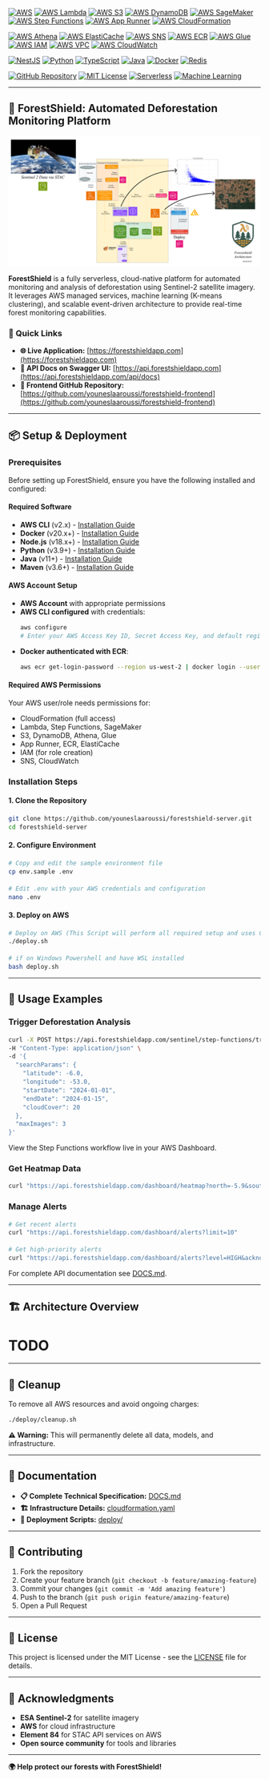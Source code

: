[![AWS](https://img.shields.io/badge/AWS-FF9900?style=for-the-badge&logo=amazon-aws&logoColor=white)](https://aws.amazon.com/)
[![AWS Lambda](https://img.shields.io/badge/AWS%20Lambda-FF9900?style=for-the-badge&logo=aws-lambda&logoColor=white)](https://aws.amazon.com/lambda/)
[![AWS S3](https://img.shields.io/badge/AWS%20S3-569A31?style=for-the-badge&logo=amazon-s3&logoColor=white)](https://aws.amazon.com/s3/)
[![AWS DynamoDB](https://img.shields.io/badge/AWS%20DynamoDB-4053D6?style=for-the-badge&logo=amazon-dynamodb&logoColor=white)](https://aws.amazon.com/dynamodb/)
[![AWS SageMaker](https://img.shields.io/badge/AWS%20SageMaker-FF9900?style=for-the-badge&logo=amazon-aws&logoColor=white)](https://aws.amazon.com/sagemaker/)
[![AWS Step Functions](https://img.shields.io/badge/AWS%20Step%20Functions-FF4F8B?style=for-the-badge&logo=amazon-aws&logoColor=white)](https://aws.amazon.com/step-functions/)
[![AWS App Runner](https://img.shields.io/badge/AWS%20App%20Runner-FF9900?style=for-the-badge&logo=amazon-aws&logoColor=white)](https://aws.amazon.com/apprunner/)
[![AWS CloudFormation](https://img.shields.io/badge/AWS%20CloudFormation-FF4F00?style=for-the-badge&logo=amazon-aws&logoColor=white)](https://aws.amazon.com/cloudformation/)

[![AWS Athena](https://img.shields.io/badge/AWS%20Athena-8C4FFF?style=for-the-badge&logo=amazon-aws&logoColor=white)](https://aws.amazon.com/athena/)
[![AWS ElastiCache](https://img.shields.io/badge/AWS%20ElastiCache-C925D1?style=for-the-badge&logo=amazon-aws&logoColor=white)](https://aws.amazon.com/elasticache/)
[![AWS SNS](https://img.shields.io/badge/AWS%20SNS-FF4F8B?style=for-the-badge&logo=amazon-aws&logoColor=white)](https://aws.amazon.com/sns/)
[![AWS ECR](https://img.shields.io/badge/AWS%20ECR-FF9900?style=for-the-badge&logo=amazon-aws&logoColor=white)](https://aws.amazon.com/ecr/)
[![AWS Glue](https://img.shields.io/badge/AWS%20Glue-FF9900?style=for-the-badge&logo=amazon-aws&logoColor=white)](https://aws.amazon.com/glue/)
[![AWS IAM](https://img.shields.io/badge/AWS%20IAM-FF9900?style=for-the-badge&logo=amazon-aws&logoColor=white)](https://aws.amazon.com/iam/)
[![AWS VPC](https://img.shields.io/badge/AWS%20VPC-FF9900?style=for-the-badge&logo=amazon-aws&logoColor=white)](https://aws.amazon.com/vpc/)
[![AWS CloudWatch](https://img.shields.io/badge/AWS%20CloudWatch-FF4F8B?style=for-the-badge&logo=amazon-cloudwatch&logoColor=white)](https://aws.amazon.com/cloudwatch/)

[![NestJS](https://img.shields.io/badge/NestJS-E0234E?style=for-the-badge&logo=nestjs&logoColor=white)](https://nestjs.com/)
[![Python](https://img.shields.io/badge/Python-3776AB?style=for-the-badge&logo=python&logoColor=white)](https://python.org/)
[![TypeScript](https://img.shields.io/badge/TypeScript-007ACC?style=for-the-badge&logo=typescript&logoColor=white)](https://typescriptlang.org/)
[![Java](https://img.shields.io/badge/Java-ED8B00?style=for-the-badge&logo=openjdk&logoColor=white)](https://openjdk.org/)
[![Docker](https://img.shields.io/badge/Docker-2496ED?style=for-the-badge&logo=docker&logoColor=white)](https://docker.com/)
[![Redis](https://img.shields.io/badge/Redis-DC382D?style=for-the-badge&logo=redis&logoColor=white)](https://redis.io/)

[![GitHub Repository](https://img.shields.io/badge/GitHub-100000?style=for-the-badge&logo=github&logoColor=white)](https://github.com/your-org/forestshield)
[![MIT License](https://img.shields.io/badge/License-MIT-green.svg?style=for-the-badge)](LICENSE)
[![Serverless](https://img.shields.io/badge/Serverless-FD5750?style=for-the-badge&logo=serverless&logoColor=white)](https://serverless.com/)
[![Machine Learning](https://img.shields.io/badge/ML-K--means-4285F4?style=for-the-badge&logo=tensorflow&logoColor=white)](https://scikit-learn.org/)

---

## 🌲 ForestShield: Automated Deforestation Monitoring Platform

![ForestShield Architecture](./assets/BannerImage.png)

**ForestShield** is a fully serverless, cloud-native platform for automated monitoring and analysis of deforestation using Sentinel-2 satellite imagery. It leverages AWS managed services, machine learning (K-means clustering), and scalable event-driven architecture to provide real-time forest monitoring capabilities.

### 🔗 Quick Links

- **🌐 Live Application:** [https://forestshieldapp.com](https://forestshieldapp.com)
- **🚀 API Docs on Swagger UI:** [https://api.forestshieldapp.com](https://api.forestshieldapp.com/api/docs)
- **📂 Frontend GitHub Repository:** [https://github.com/youneslaaroussi/forestshield-frontend](https://github.com/youneslaaroussi/forestshield-frontend)

---

## 📦 Setup & Deployment

### Prerequisites

Before setting up ForestShield, ensure you have the following installed and configured:

#### **Required Software**
- **AWS CLI** (v2.x) - [Installation Guide](https://docs.aws.amazon.com/cli/latest/userguide/getting-started-install.html)
- **Docker** (v20.x+) - [Installation Guide](https://docs.docker.com/get-docker/)
- **Node.js** (v18.x+) - [Installation Guide](https://nodejs.org/)
- **Python** (v3.9+) - [Installation Guide](https://python.org/downloads/)
- **Java** (v11+) - [Installation Guide](https://openjdk.org/install/)
- **Maven** (v3.6+) - [Installation Guide](https://maven.apache.org/install.html)

#### **AWS Account Setup**
- **AWS Account** with appropriate permissions
- **AWS CLI configured** with credentials:
  ```bash
  aws configure
  # Enter your AWS Access Key ID, Secret Access Key, and default region
  ```
- **Docker authenticated with ECR**:
  ```bash
  aws ecr get-login-password --region us-west-2 | docker login --username AWS --password-stdin <account-id>.dkr.ecr.us-west-2.amazonaws.com
  ```

#### **Required AWS Permissions**
Your AWS user/role needs permissions for:
- CloudFormation (full access)
- Lambda, Step Functions, SageMaker
- S3, DynamoDB, Athena, Glue
- App Runner, ECR, ElastiCache
- IAM (for role creation)
- SNS, CloudWatch

### Installation Steps

#### **1. Clone the Repository**
```bash
git clone https://github.com/youneslaaroussi/forestshield-server.git
cd forestshield-server
```

#### **2. Configure Environment**
```bash
# Copy and edit the sample environment file
cp env.sample .env

# Edit .env with your AWS credentials and configuration
nano .env
```

#### **3. Deploy on AWS**
```bash
# Deploy on AWS (This Script will perform all required setup and uses CloudFormation)
./deploy.sh

# if on Windows Powershell and have WSL installed
bash deploy.sh
```

---

## 🧪 Usage Examples

### **Trigger Deforestation Analysis**
```bash
curl -X POST https://api.forestshieldapp.com/sentinel/step-functions/trigger \
-H "Content-Type: application/json" \
-d '{
  "searchParams": {
    "latitude": -6.0,
    "longitude": -53.0,
    "startDate": "2024-01-01",
    "endDate": "2024-01-15",
    "cloudCover": 20
  },
  "maxImages": 3
}'
```

View the Step Functions workflow live in your AWS Dashboard.

### **Get Heatmap Data**
```bash
curl "https://api.forestshieldapp.com/dashboard/heatmap?north=-5.9&south=-6.1&east=-52.9&west=-53.1&days=30"
```

### **Manage Alerts**
```bash
# Get recent alerts
curl "https://api.forestshieldapp.com/dashboard/alerts?limit=10"

# Get high-priority alerts
curl "https://api.forestshieldapp.com/dashboard/alerts?level=HIGH&acknowledged=false"
```

For complete API documentation see [DOCS.md](./DOCS.md).

---

## 🏗️ Architecture Overview

# TODO

---

## 🧹 Cleanup

To remove all AWS resources and avoid ongoing charges:

```bash
./deploy/cleanup.sh
```

**⚠️ Warning:** This will permanently delete all data, models, and infrastructure.

---

## 📖 Documentation

- **📋 Complete Technical Specification:** [DOCS.md](./DOCS.md)
- **🏗️ Infrastructure Details:** [cloudformation.yaml](./cloudformation.yaml)
- **🚀 Deployment Scripts:** [deploy/](./deploy/)

---

## 🤝 Contributing

1. Fork the repository
2. Create your feature branch (`git checkout -b feature/amazing-feature`)
3. Commit your changes (`git commit -m 'Add amazing feature'`)
4. Push to the branch (`git push origin feature/amazing-feature`)
5. Open a Pull Request

---

## 📄 License

This project is licensed under the MIT License - see the [LICENSE](LICENSE) file for details.

---

## 🙏 Acknowledgments

- **ESA Sentinel-2** for satellite imagery
- **AWS** for cloud infrastructure
- **Element 84** for STAC API services on AWS
- **Open source community** for tools and libraries

---

**🌍 Help protect our forests with ForestShield!** 
